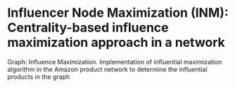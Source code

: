 # Influencer Node Maximization (INM): Centrality-based influence maximization approach in a network
Graph: Influence Maximization.
Implementation of influential maximization algorithm in the Amazon product network to determine the influential products in the graph
